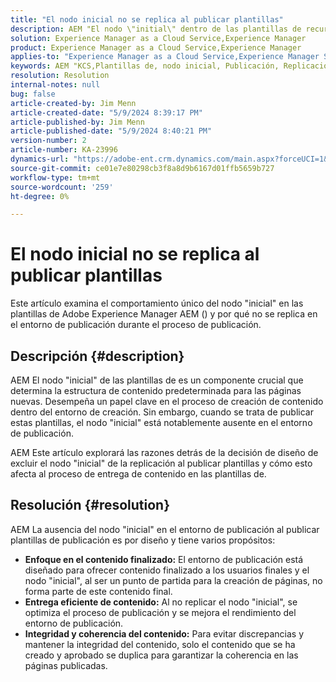 ```yaml
---
title: "El nodo inicial no se replica al publicar plantillas"
description: AEM "El nodo \"initial\" dentro de las plantillas de recursos se excluye de la publicación durante el proceso de replicación."
solution: Experience Manager as a Cloud Service,Experience Manager
product: Experience Manager as a Cloud Service,Experience Manager
applies-to: "Experience Manager as a Cloud Service,Experience Manager Sites,Experience Manager 6.5"
keywords: AEM "KCS,Plantillas de, nodo inicial, Publicación, Replicación, Creación de contenido, Entorno de publicación, Creación de páginas"
resolution: Resolution
internal-notes: null
bug: false
article-created-by: Jim Menn
article-created-date: "5/9/2024 8:39:17 PM"
article-published-by: Jim Menn
article-published-date: "5/9/2024 8:40:21 PM"
version-number: 2
article-number: KA-23996
dynamics-url: "https://adobe-ent.crm.dynamics.com/main.aspx?forceUCI=1&pagetype=entityrecord&etn=knowledgearticle&id=042afe31-440e-ef11-9f8a-6045bd006268"
source-git-commit: ce01e7e80298cb3f8a8d9b6167d01ffb5659b727
workflow-type: tm+mt
source-wordcount: '259'
ht-degree: 0%

---
```


# El nodo inicial no se replica al publicar plantillas


Este artículo examina el comportamiento único del nodo &quot;inicial&quot; en las plantillas de Adobe Experience Manager AEM () y por qué no se replica en el entorno de publicación durante el proceso de publicación.

## Descripción {#description}


AEM El nodo &quot;inicial&quot; de las plantillas de es un componente crucial que determina la estructura de contenido predeterminada para las páginas nuevas. Desempeña un papel clave en el proceso de creación de contenido dentro del entorno de creación. Sin embargo, cuando se trata de publicar estas plantillas, el nodo &quot;inicial&quot; está notablemente ausente en el entorno de publicación.

AEM Este artículo explorará las razones detrás de la decisión de diseño de excluir el nodo &quot;inicial&quot; de la replicación al publicar plantillas y cómo esto afecta al proceso de entrega de contenido en las plantillas de.


## Resolución {#resolution}


AEM La ausencia del nodo &quot;inicial&quot; en el entorno de publicación al publicar plantillas de publicación es por diseño y tiene varios propósitos:

- <b>Enfoque en el contenido finalizado:</b> El entorno de publicación está diseñado para ofrecer contenido finalizado a los usuarios finales y el nodo &quot;inicial&quot;, al ser un punto de partida para la creación de páginas, no forma parte de este contenido final.
- <b>Entrega eficiente de contenido:</b> Al no replicar el nodo &quot;inicial&quot;, se optimiza el proceso de publicación y se mejora el rendimiento del entorno de publicación.
- <b>Integridad y coherencia del contenido:</b> Para evitar discrepancias y mantener la integridad del contenido, solo el contenido que se ha creado y aprobado se duplica para garantizar la coherencia en las páginas publicadas.

